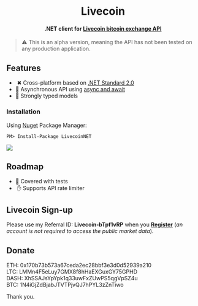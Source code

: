 <h1 align="center">Livecoin</h1>

<h4 align="center">.NET client for <a href="https://www.livecoin.net/">Livecoin bitcoin exchange API</a></h4>

> ⚠ This is an alpha version, meaning the API has not been tested on any production application. 


## Features
- &nbsp;✖ Cross-platform based on [.NET Standard 2.0](https://docs.microsoft.com/en-us/dotnet/standard/net-standard)
- 🔁 Asynchronous API using [async and await](https://docs.microsoft.com/en-us/dotnet/csharp/async)
- 💪 Strongly typed models


### Installation
Using [Nuget](https://www.nuget.org/packages/LivecoinNet) Package Manager:
```
PM> Install-Package LivecoinNET
```
[![](https://img.shields.io/nuget/dt/LivecoinNet.svg)](https://www.nuget.org/packages/LivecoinNet)
## Roadmap

- 🛂 Covered with tests
- &nbsp;✋ Supports API rate limiter

## Livecoin Sign-up
Please use my Referral ID: **Livecoin-bTpf1vRP** when you [**Register**](https://livecoin.net/?from=Livecoin-bTpf1vRP) (*an account is not required to access the public market data*).

## Donate

ETH: 0x170b73b573a67ceda2ec28bbf3e3d0d52939a210\
LTC: LMMn4F5eLuy7GMX8f8hHaEXGuxGY75GPHD\
DASH: XhSSAJsYpYpk1q33uwFxZUwPS5qgVpSZ4u\
BTC: 1N4iGjZdBjabJTVTPjvQJ7hPYL3zZnTiwo

Thank you.


